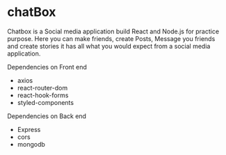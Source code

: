 # chatBox
Chatbox is a Social media application build React and Node.js for practice purpose. Here you can make friends, create Posts, Message you friends and create stories
it has all what you would expect from a social media application.

Dependencies on Front end
- axios
- react-router-dom
- react-hook-forms
- styled-components

Dependencies on Back end
- Express
- cors
- mongodb
